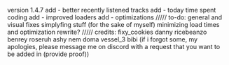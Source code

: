 version 1.4.7
add - better recently listened tracks
add - today time spent coding
add - improved loaders
add - optimizations
/////
to-do:
general and visual fixes
simplyfing stuff (for the sake of myself)
minimizing load times and optimization
rewrite?
/////
credits:
fixy_cookies
danny
ricebeanzo
benrey
roseruh
ashy
nem
doma
vessel_3
bibi
(if i forgot some, my apologies, please message me on discord with a request that you want to be added in (provide proof))